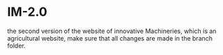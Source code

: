# IM-2.0
the second version of the website of innovative Machineries, which is an agricultural website, make sure that all changes are made in the branch folder.
